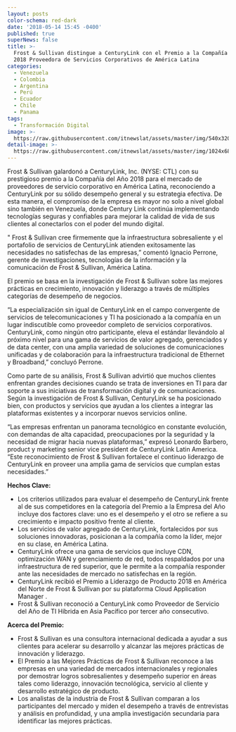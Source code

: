 ```yaml
---
layout: posts
color-schema: red-dark
date: '2018-05-14 15:45 -0400'
published: true
superNews: false
title: >-
  Frost & Sullivan distingue a CenturyLink con el Premio a la Compañía del Año
  2018 Proveedora de Servicios Corporativos de América Latina 
categories:
  - Venezuela
  - Colombia
  - Argentina
  - Perú
  - Ecuador
  - Chile
  - Panama
tags:
  - Transformación Digital
image: >-
  https://raw.githubusercontent.com/itnewslat/assets/master/img/540x320/Frost-Cyberlink-p.jpg
detail-image: >-
  https://raw.githubusercontent.com/itnewslat/assets/master/img/1024x680/Frost-Cyberlink-g.jpg
---
```

Frost & Sullivan galardonó a CenturyLink, Inc. (NYSE: CTL) con su prestigioso premio a la Compañía del Año 2018 para el mercado de proveedores de servicio corporativo en América Latina, reconociendo a CenturyLink por su sólido desempeño general y su estrategia efectiva. De esta manera, el compromiso de la empresa es mayor no solo a nivel global sino también en Venezuela, donde Century Link continúa implementando tecnologías seguras y confiables para mejorar la calidad de vida de sus clientes al conectarlos con el poder del mundo digital.

" Frost & Sullivan cree firmemente que la infraestructura sobresaliente y el portafolio de servicios de CenturyLink atienden exitosamente las necesidades no satisfechas de las empresas,” comentó Ignacio Perrone, gerente de investigaciones, tecnologías de la información y la comunicación de Frost & Sullivan, América Latina. 

El premio se basa en la investigación de Frost & Sullivan sobre las mejores prácticas en crecimiento, innovación y liderazgo a través de múltiples categorías de desempeño de negocios.

“La especialización sin igual de CenturyLink en el campo convergente de servicios de telecomunicaciones y TI ha posicionado a la compañía en un lugar indiscutible como proveedor completo de servicios corporativos. CenturyLink, como ningún otro participante, eleva el estándar llevándolo al próximo nivel para una gama de servicios de valor agregado, gerenciados y de data center, con una amplia variedad de soluciones de comunicaciones unificadas y de colaboración para la infraestructura tradicional de Ethernet y Broadband,” concluyó Perrone.
 
Como parte de su análisis, Frost & Sullivan advirtió que muchos clientes enfrentan grandes decisiones cuando se trata de inversiones en TI para dar soporte a sus iniciativas de transformación digital y de comunicaciones. Según la investigación de Frost & Sullivan, CenturyLink se ha posicionado bien, con productos y servicios que ayudan a los clientes a integrar las plataformas existentes y a incorporar nuevos servicios online.

“Las empresas enfrentan un panorama tecnológico en constante evolución, con demandas de alta capacidad, preocupaciones por la seguridad y la necesidad de migrar hacia nuevas plataformas,” expresó Leonardo Barbero, product y marketing senior vice president de CenturyLink Latin America. “Este reconocimiento de Frost & Sullivan fortalece el continuo liderazgo de CenturyLink en proveer una amplia gama de servicios que cumplan estas necesidades.” 

**Hechos Clave:**

- Los criterios utilizados para evaluar el desempeño de CenturyLink frente al de sus competidores en la categoría del Premio a la Empresa del Año incluye dos factores clave: uno es el desempeño y el otro se refiere a su crecimiento e impacto positivo frente al cliente. 
- Los servicios de valor agregado de CenturyLink, fortalecidos por sus soluciones innovadoras, posicionan a la compañía como la líder, mejor en su clase, en América Latina.
- CenturyLink ofrece una gama de servicios que incluye CDN, optimización WAN y gerenciamiento de red, todos respaldados por una infraestructura de red superior, que le permite a la compañía responder ante las necesidades de mercado no satisfechas en la región. 
- CenturyLink recibió el Premio a Liderazgo de Producto 2018 en América del Norte de Frost & Sullivan por su plataforma Cloud Application Manager .
- Frost & Sullivan reconoció a CenturyLink como Proveedor de Servicio del Año de TI Híbrida en Asia Pacífico por tercer año consecutivo.

**Acerca del Premio:**

- Frost & Sullivan es una consultora internacional dedicada a ayudar a sus clientes para acelerar su desarrollo y alcanzar las mejores prácticas de innovación y liderazgo.
- El Premio a las Mejores Prácticas de Frost & Sullivan reconoce a las empresas en una variedad de mercados internacionales y regionales por demostrar logros sobresalientes y desempeño superior en áreas tales como liderazgo, innovación tecnológica, servicio al cliente y desarrollo estratégico de producto.  
- Los analistas de la industria de Frost & Sullivan comparan a los participantes del mercado y miden el desempeño a través de entrevistas y análisis en profundidad, y una amplia investigación secundaria para identificar las mejores prácticas.